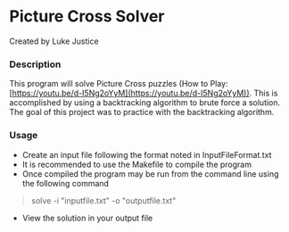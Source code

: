 # Picture Cross Solver
Created by Luke Justice
### Description
This program will solve Picture Cross puzzles (How to Play: [https://youtu.be/d-I5Ng2oYyM](https://youtu.be/d-I5Ng2oYyM)).
This is accomplished by using a backtracking algorithm to brute force a solution.
The goal of this project was to practice with the backtracking algorithm.
### Usage
- Create an input file following the format noted in InputFileFormat.txt
- It is recommended to use the Makefile to compile the program
- Once compiled the program may be run from the command line using the following command
> solve -i "inputfile.txt" -o "outputfile.txt"
- View the solution in your output file
